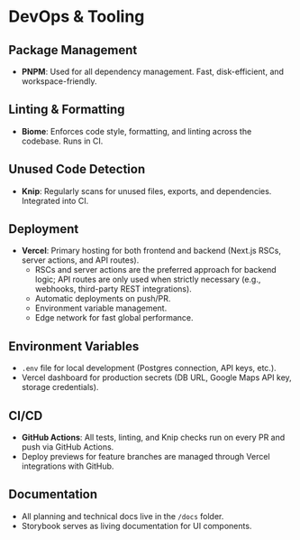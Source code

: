 # DevOps & Tooling

## Package Management
- **PNPM**: Used for all dependency management. Fast, disk-efficient, and workspace-friendly.

## Linting & Formatting
- **Biome**: Enforces code style, formatting, and linting across the codebase. Runs in CI.

## Unused Code Detection
- **Knip**: Regularly scans for unused files, exports, and dependencies. Integrated into CI.

## Deployment
- **Vercel**: Primary hosting for both frontend and backend (Next.js RSCs, server actions, and API routes).
  - RSCs and server actions are the preferred approach for backend logic; API routes are only used when strictly necessary (e.g., webhooks, third-party REST integrations).
  - Automatic deployments on push/PR.
  - Environment variable management.
  - Edge network for fast global performance.

## Environment Variables
- `.env` file for local development (Postgres connection, API keys, etc.).
- Vercel dashboard for production secrets (DB URL, Google Maps API key, storage credentials).

## CI/CD
- **GitHub Actions**: All tests, linting, and Knip checks run on every PR and push via GitHub Actions.
- Deploy previews for feature branches are managed through Vercel integrations with GitHub.

## Documentation
- All planning and technical docs live in the `/docs` folder.
- Storybook serves as living documentation for UI components.
